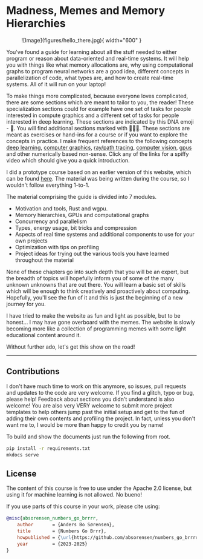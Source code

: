 # Madness, Memes and Memory Hierarchies

<figure markdown>
![Image](figures/hello_there.jpg){ width="600" }
</figure>

You've found a guide for learning about all the stuff needed to either program or reason about data-oriented
and real-time systems. It will help you with things like what memory allocations are, why using computational graphs
to program neural networks are a good idea, different concepts in parallelization of code, what types are,
and how to create real-time systems. All of it will run on your laptop!

To make things more complicated, because everyone loves complicated, there are some sections which are meant to
tailor to you, the reader! These specialization sections could for example have one set of tasks for people
interested in compute graphics and a different set of tasks for people interested in deep learning.
These sections are indicated by this DNA emoji - 🧬. You will find additional sections marked with 👨🏼‍💻.
These sections are meant as exercises or hand-ins for a course or if you want to explore the concepts
in practice. I make frequent references to the following concepts [deep learning][4], [computer graphics][3],
[ray/path tracing][1], [computer vision][5], [gpus][2] and other numerically based non-sense. Click any of the links
for a spiffy video which should give you a quick introduction.

I did a prototype course based on an earlier version of this website, which can be found [here][0]. The material
was being written during the course, so I wouldn't follow everything 1-to-1.

The material comprising the guide is divided into 7 modules.

* Motivation and tools, Rust and wgpu.
* Memory hierarchies, GPUs and computational graphs
* Concurrency and parallelism
* Types, energy usage, bit tricks and compression
* Aspects of real time systems and additional components to use for your own projects
* Optimization with tips on profiling
* Project ideas for trying out the various tools you have learned throughout the material

None of these chapters go into such depth that you will be an expert, but the breadth of topics will
hopefully inform you of some of the many unknown unknowns that are out there. You will learn a basic set of skills
which will be enough to think creatively and proactively about computing. Hopefully, you'll see the fun of it
and this is just the beginning of a new journey for you. 

I have tried to make the website as fun and light as possible, but to be honest...
I may have gone overboard with the memes. The website is slowly becoming more like a collection of
programming memes with some light educational content around it.

Without further ado, let's get this show on the road!

_________________

## Contributions
I don't have much time to work on this anymore, so issues, pull requests and updates to the code are very welcome. If you find a glitch, typo or bug, please
help! Feedback about sections you didn't understand is also welcome!
You are also very VERY welcome to submit more project templates to help others jump past the initial setup and get to the fun of adding their own
contents and profiling the project. In fact, unless you don't want me to, I would be more than happy to credit you by name!

To build and show the documents just run the following from root.

```bash
pip install -r requirements.txt
mkdocs serve
```

## License
The content of this course is free to use under the Apache 2.0 license, but using it for machine learning
is not allowed. No bueno!

If you use parts of this course in your work, please cite using:

```bibtex
@misc{absorensen_numbers_go_brrrr,
    author       = {Anders Bo Sørensen},
    title        = {Numbers Go Brrr},
    howpublished = {\url{https://github.com/absorensen/numbers_go_brrrr}},
    year         = {2023-2025}
}
```

[0]: https://absorensen.github.io/real-time-visual-and-machine-learning-systems/
[1]: https://www.youtube.com/watch?v=iOlehM5kNSk
[2]: https://www.youtube.com/watch?v=h9Z4oGN89MU
[3]: https://www.youtube.com/watch?v=C8YtdC8mxTU&t=1125s
[4]: https://www.youtube.com/watch?v=aircAruvnKk
[5]: https://www.youtube.com/watch?v=-4E2-0sxVUM
